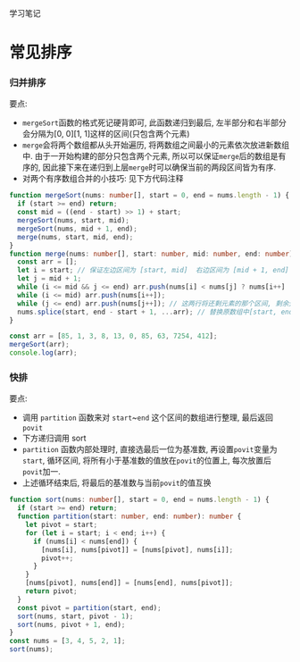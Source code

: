 学习笔记

# 常见排序

### 归并排序

要点:

- `mergeSort`函数的格式死记硬背即可, 此函数递归到最后, 左半部分和右半部分会分隔为[0, 0][1, 1]这样的区间(只包含两个元素)
- `merge`会将两个数组都从头开始遍历, 将两数组之间最小的元素依次放进新数组中. 由于一开始构建的部分只包含两个元素, 所以可以保证`merge`后的数组是有序的, 因此接下来在递归到上层`merge`时可以确保当前的两段区间皆为有序.
- 对两个有序数组合并的小技巧: 见下方代码注释

```ts
function mergeSort(nums: number[], start = 0, end = nums.length - 1) {
  if (start >= end) return;
  const mid = ((end - start) >> 1) + start;
  mergeSort(nums, start, mid);
  mergeSort(nums, mid + 1, end);
  merge(nums, start, mid, end);
}
function merge(nums: number[], start: number, mid: number, end: number) {
  const arr = [];
  let i = start; // 保证左边区间为 [start, mid]  右边区间为 [mid + 1, end]
  let j = mid + 1;
  while (i <= mid && j <= end) arr.push(nums[i] < nums[j] ? nums[i++] : nums[j++]); // 循环结束时, 左右区间中有一个已经全部归位完毕
  while (i <= mid) arr.push(nums[i++]);
  while (j <= end) arr.push(nums[j++]); // 这两行将还剩元素的那个区间, 剩余元素全部依次放入arr后
  nums.splice(start, end - start + 1, ...arr); // 替换原数组中[start, end]区间的值为合并完有序后的值. 注意 Array.splice 第二个参数为要删除多少个值, 不是要删除到哪个下标之前
}

const arr = [85, 1, 3, 8, 13, 0, 85, 63, 7254, 412];
mergeSort(arr);
console.log(arr);
```

### 快排

要点:

- 调用 `partition` 函数来对 `start`~`end` 这个区间的数组进行整理, 最后返回`povit`
- 下方递归调用 sort
- `partition` 函数内部处理时, 直接选最后一位为基准数, 再设置`povit`变量为`start`, 循环区间, 将所有小于基准数的值放在`povit`的位置上, 每次放置后`povit`加一.
- 上述循环结束后, 将最后的基准数与当前`povit`的值互换

```ts
function sort(nums: number[], start = 0, end = nums.length - 1) {
  if (start >= end) return;
  function partition(start: number, end: number): number {
    let pivot = start;
    for (let i = start; i < end; i++) {
      if (nums[i] < nums[end]) {
        [nums[i], nums[pivot]] = [nums[pivot], nums[i]];
        pivot++;
      }
    }
    [nums[pivot], nums[end]] = [nums[end], nums[pivot]];
    return pivot;
  }
  const pivot = partition(start, end);
  sort(nums, start, pivot - 1);
  sort(nums, pivot + 1, end);
}
const nums = [3, 4, 5, 2, 1];
sort(nums);
```
